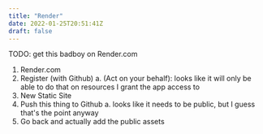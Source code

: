 ```yaml
---
title: "Render"
date: 2022-01-25T20:51:41Z
draft: false
---
```


TODO: get this badboy on Render.com

1. Render.com
2. Register (with Github)
   a. (Act on your behalf): looks like it will only be able to do that on resources I grant the app access to
3. New Static Site
4. Push this thing to Github
  a. looks like it needs to be public, but I guess that's the point anyway
5. Go back and actually add the public assets